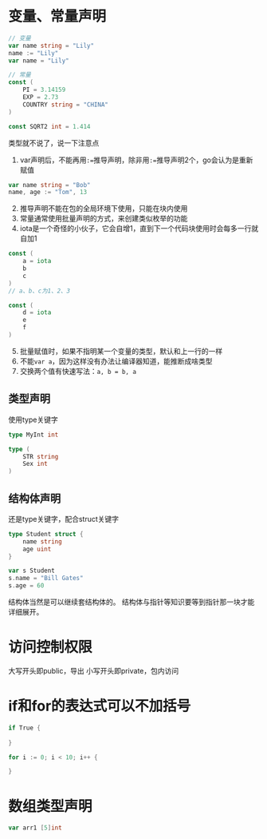 # 变量、常量声明

``` go
// 变量
var name string = "Lily"
name := "Lily"
var name = "Lily"

// 常量
const (
    PI = 3.14159
    EXP = 2.73
    COUNTRY string = "CHINA"
)

const SQRT2 int = 1.414
```

类型就不说了，说一下注意点

1. var声明后，不能再用`:=`推导声明，除非用`:=`推导声明2个，go会认为是重新赋值

``` go
var name string = "Bob"
name, age := "Tom", 13
```

2. 推导声明不能在包的全局环境下使用，只能在块内使用
3. 常量通常使用批量声明的方式，来创建类似枚举的功能
4. iota是一个奇怪的小伙子，它会自增1，直到下一个代码块使用时会每多一行就自加1
``` go
const (
    a = iota
    b
    c
)
// a、b、c为1、2、3

const (
    d = iota
    e
    f
)
```
5. 批量赋值时，如果不指明某一个变量的类型，默认和上一行的一样
6. 不能`var a`，因为这样没有办法让编译器知道，能推断成啥类型
7. 交换两个值有快速写法：`a, b = b, a`

## 类型声明

使用type关键字

``` go
type MyInt int

type (
    STR string
    Sex int
)
```

## 结构体声明

还是type关键字，配合struct关键字

``` go
type Student struct {
    name string
    age uint
}

var s Student
s.name = "Bill Gates"
s.age = 60
```
结构体当然是可以继续套结构体的。
结构体与指针等知识要等到指针那一块才能详细展开。

# 访问控制权限

大写开头即public，导出
小写开头即private，包内访问

# if和for的表达式可以不加括号

``` go
if True {
     
}

for i := 0; i < 10; i++ {

}
```

# 数组类型声明

``` go
var arr1 [5]int
```